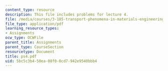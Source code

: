 ```yaml
---
content_type: resource
description: This file includes problems for lecture 4.
file: /media/courses/3-185-transport-phenomena-in-materials-engineering-fall-2003/5bc5c3b450ea08f00cd7942e9540bbb4_ps4.pdf
file_type: application/pdf
learning_resource_types:
- Assignments
ocw_type: OCWFile
parent_title: Assignments
parent_type: CourseSection
resourcetype: Document
title: ps4.pdf
uid: 5bc5c3b4-50ea-08f0-0cd7-942e9540bbb4
---
```

